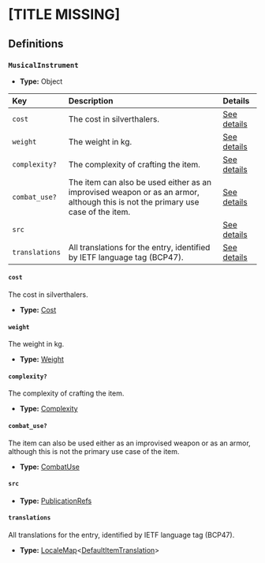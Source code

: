 # [TITLE MISSING]

## Definitions

### <a name="MusicalInstrument"></a> `MusicalInstrument`

- **Type:** Object

Key | Description | Details
:-- | :-- | :--
`cost` | The cost in silverthalers. | <a href="#MusicalInstrument/cost">See details</a>
`weight` | The weight in kg. | <a href="#MusicalInstrument/weight">See details</a>
`complexity?` | The complexity of crafting the item. | <a href="#MusicalInstrument/complexity">See details</a>
`combat_use?` | The item can also be used either as an improvised weapon or as an armor, although this is not the primary use case of the item. | <a href="#MusicalInstrument/combat_use">See details</a>
`src` |  | <a href="#MusicalInstrument/src">See details</a>
`translations` | All translations for the entry, identified by IETF language tag (BCP47). | <a href="#MusicalInstrument/translations">See details</a>

#### <a name="MusicalInstrument/cost"></a> `cost`

The cost in silverthalers.

- **Type:** <a href="./_Item.md#Cost">Cost</a>

#### <a name="MusicalInstrument/weight"></a> `weight`

The weight in kg.

- **Type:** <a href="./_Item.md#Weight">Weight</a>

#### <a name="MusicalInstrument/complexity"></a> `complexity?`

The complexity of crafting the item.

- **Type:** <a href="./_Item.md#Complexity">Complexity</a>

#### <a name="MusicalInstrument/combat_use"></a> `combat_use?`

The item can also be used either as an improvised weapon or as an armor,
although this is not the primary use case of the item.

- **Type:** <a href="./_Item.md#CombatUse">CombatUse</a>

#### <a name="MusicalInstrument/src"></a> `src`

- **Type:** <a href="../../source/_PublicationRef.md#PublicationRefs">PublicationRefs</a>

#### <a name="MusicalInstrument/translations"></a> `translations`

All translations for the entry, identified by IETF language tag (BCP47).

- **Type:** <a href="../../_LocaleMap.md#LocaleMap">LocaleMap</a>&lt;<a href="./_Item.md#DefaultItemTranslation">DefaultItemTranslation</a>&gt;
